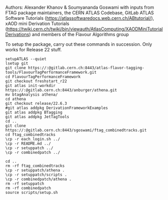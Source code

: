 Authors: Alexander Khanov & Soumyananda Goswami
with inputs from FTAG package maintainers, the CERN ATLAS Codebase, GitLab ATLAS Software Tutorials (https://atlassoftwaredocs.web.cern.ch/ABtutorial/), xAOD mini Derivation Tutorials (https://twiki.cern.ch/twiki/bin/viewauth/AtlasComputing/XAODMiniTutorialDerivations) and members of the Flavour Algorithms group

To setup the package, carry out these commands in succession.
Only works for Release 22 stuff.
```
setupATLAS --quiet
lsetup git
git clone https://:@gitlab.cern.ch:8443/atlas-flavor-tagging-tools/FlavourTagPerformanceFramework.git
cd FlavourTagPerformanceFramework
git checkout freshstart_r22
git atlas init-workdir  https://:@gitlab.cern.ch:8443/anburger/athena.git
mv btagAnalysis athena/
cd athena
git checkout release/22.6.3
#git atlas addpkg DerivationFrameworkExamples
git atlas addpkg BTagging
git atlas addpkg JetTagTools
cd ..
git clone https://:@gitlab.cern.ch:8443/sgoswami/ftag_combinedtracks.git
cd ftag_combinedtracks
\cp -r each_login.sh ../
\cp -r README.md ../
\cp -r setuppatch ../
\cp -r combinedpatch ../

cd ..
rm -rf ftag_combinedtracks
\cp -r setuppatch/athena .
\cp -r setuppatch/scripts .
\cp -r combinedpatch/athena . 
rm -rf setuppatch
rm -rf combinedpatch 
source scripts/setup.sh
```
